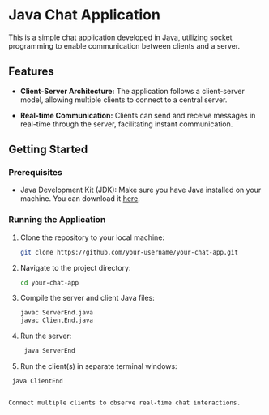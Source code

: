 # Java Chat Application

This is a simple chat application developed in Java, utilizing socket programming to enable communication between clients and a server.

## Features

- **Client-Server Architecture:** The application follows a client-server model, allowing multiple clients to connect to a central server.

- **Real-time Communication:** Clients can send and receive messages in real-time through the server, facilitating instant communication.


## Getting Started

### Prerequisites

- Java Development Kit (JDK): Make sure you have Java installed on your machine. You can download it [here](https://www.oracle.com/java/technologies/javase-downloads.html).

### Running the Application

1. Clone the repository to your local machine:

   ```bash
   git clone https://github.com/your-username/your-chat-app.git
   
2. Navigate to the project directory:
     ```bash
    cd your-chat-app

3. Compile the server and client Java files:
      ```bash
    javac ServerEnd.java
    javac ClientEnd.java

4. Run the server:
   ```bash
    java ServerEnd

6. Run the client(s) in separate terminal windows:
  ```bash
   java ClientEnd


Connect multiple clients to observe real-time chat interactions.
